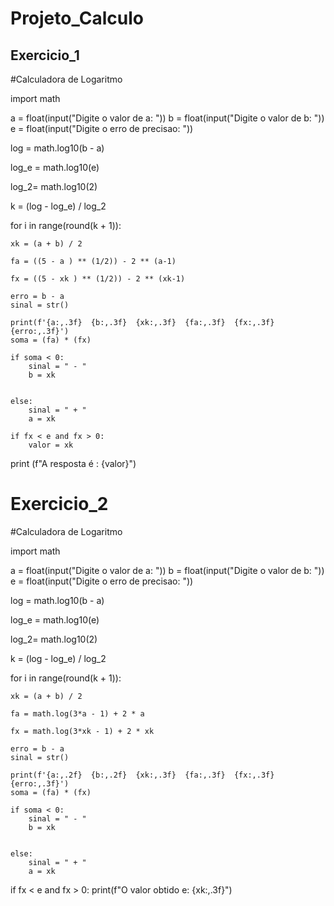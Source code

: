 # Projeto_Calculo

## Exercicio_1
#Calculadora de Logaritmo

import math

a = float(input("Digite o valor de a: "))
b = float(input("Digite o valor de b: "))
e = float(input("Digite o erro de precisao: "))

log = math.log10(b - a)

log_e = math.log10(e)

log_2= math.log10(2)

k = (log - log_e) / log_2



for i in range(round(k + 1)):

    xk = (a + b) / 2

    fa = ((5 - a ) ** (1/2)) - 2 ** (a-1)

    fx = ((5 - xk ) ** (1/2)) - 2 ** (xk-1)

    erro = b - a
    sinal = str()
    
    print(f'{a:,.3f}  {b:,.3f}  {xk:,.3f}  {fa:,.3f}  {fx:,.3f}  {erro:,.3f}')
    soma = (fa) * (fx)
    
    if soma < 0: 
        sinal = " - "
        b = xk
        

    else:
        sinal = " + "
        a = xk   

    if fx < e and fx > 0:
        valor = xk

print (f"A resposta é : {valor}")

# Exercicio_2

#Calculadora de Logaritmo

import math

a = float(input("Digite o valor de a: "))
b = float(input("Digite o valor de b: "))
e = float(input("Digite o erro de precisao: "))

log = math.log10(b - a)


log_e = math.log10(e)

log_2= math.log10(2)

k = (log - log_e) / log_2



for i in range(round(k + 1)):

    xk = (a + b) / 2

    fa = math.log(3*a - 1) + 2 * a

    fx = math.log(3*xk - 1) + 2 * xk

    erro = b - a
    sinal = str()
    
    print(f'{a:,.2f}  {b:,.2f}  {xk:,.3f}  {fa:,.3f}  {fx:,.3f}  {erro:,.3f}')
    soma = (fa) * (fx)
    
    if soma < 0: 
        sinal = " - "
        b = xk
        

    else:
        sinal = " + "
        a = xk   

if fx < e and fx > 0:
    print(f"O valor obtido e: {xk:,.3f}")
